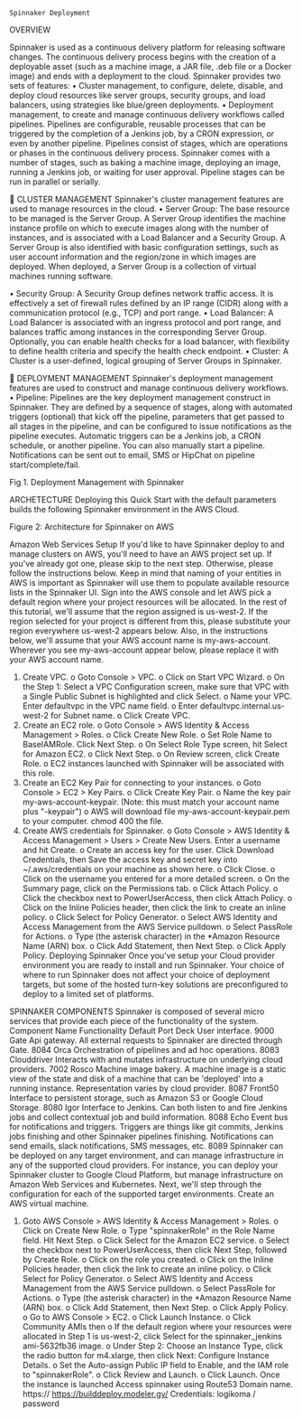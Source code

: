 	Spinnaker Deployment	

OVERVIEW

Spinnaker is used as a continuous delivery platform for releasing software changes. The continuous delivery process begins with the creation of a deployable asset (such as a machine image, a JAR file, .deb file or a Docker image) and ends with a deployment to the cloud. 
Spinnaker provides two sets of features: 
• Cluster management, to configure, delete, disable, and deploy cloud resources like server groups, security groups, and load balancers, using strategies like blue/green deployments. 
• Deployment management, to create and manage continuous delivery workflows called pipelines. 
Pipelines are configurable, reusable processes that can be triggered by the completion of a Jenkins job, by a CRON expression, or even by another pipeline. Pipelines consist of stages, which are operations or phases in the continuous delivery process. Spinnaker comes with a number of stages, such as baking a machine image, deploying an image, running a Jenkins job, or waiting for user approval. Pipeline stages can be run in parallel or serially. 

	CLUSTER MANAGEMENT
Spinnaker's cluster management features are used to manage resources in the cloud.
•	Server Group: The base resource to be managed is the Server Group. A Server Group identifies the machine instance profile on which to execute images along with the number of instances, and is associated with a Load Balancer and a Security Group. A Server Group is also identified with basic configuration settings, such as user account information and the region/zone in which images are deployed. When deployed, a Server Group is a collection of virtual machines running software.
 
•	Security Group: A Security Group defines network traffic access. It is effectively a set of firewall rules defined by an IP range (CIDR) along with a communication protocol (e.g., TCP) and port range.
•	Load Balancer: A Load Balancer is associated with an ingress protocol and port range, and balances traffic among instances in the corresponding Server Group. Optionally, you can enable health checks for a load balancer, with flexibility to define health criteria and specify the health check endpoint.
•	Cluster: A Cluster is a user-defined, logical grouping of Server Groups in Spinnaker.

	DEPLOYMENT MANAGEMENT
Spinnaker's deployment management features are used to construct and manage continuous delivery workflows.
•	Pipeline: Pipelines are the key deployment management construct in Spinnaker. They are defined by a sequence of stages, along with automated triggers (optional) that kick off the pipeline, parameters that get passed to all stages in the pipeline, and can be configured to issue notifications as the pipeline executes.
	Automatic triggers can be a Jenkins job, a CRON schedule, or another pipeline. You can also manually start a pipeline. Notifications can be sent out to email, SMS or HipChat on pipeline start/complete/fail.
 

Fig 1. Deployment Management with Spinnaker




ARCHETECTURE 
Deploying this Quick Start with the default parameters builds the following Spinnaker environment in the AWS Cloud.

 

Figure 2: Architecture for Spinnaker on AWS

Amazon Web Services Setup
If you'd like to have Spinnaker deploy to and manage clusters on AWS, you'll need to have an AWS project set up. If you've already got one, please skip to the next step. Otherwise, please follow the
instructions below.
Keep in mind that naming of your entities in AWS is important as Spinnaker will use them to populate available resource lists in the Spinnaker UI.
Sign into the AWS console and let AWS pick a default region where your project resources will be allocated. In the rest of this tutorial, we'll assume that the region
assigned is us-west-2. If the region selected for your project is different from this, please substitute your region everywhere us-west-2 appears below.
Also, in the instructions below, we'll assume that your AWS account name is my-aws-account. Wherever you see my-aws-account appear below, please replace it with your AWS account name.

1.	Create VPC.
o	Goto Console > VPC.
o	Click on Start VPC Wizard.
o	On the Step 1: Select a VPC Configuration screen, make sure that VPC with a Single Public Subnet is highlighted and click Select.
o	Name your VPC. Enter defaultvpc in the VPC name field.
o	Enter defaultvpc.internal.us-west-2 for Subnet name.
o	Click Create VPC.
2.	Create an EC2 role.
o	Goto Console > AWS Identity & Access Management > Roles.
o	Click Create New Role.
o	Set Role Name to BaseIAMRole. Click Next Step.
o	On Select Role Type screen, hit Select for Amazon EC2.
o	Click Next Step.
o	On Review screen, click Create Role.
o	EC2 instances launched with Spinnaker will be associated with this role.
3.	Create an EC2 Key Pair for connecting to your instances.
o	Goto Console > EC2 > Key Pairs.
o	Click Create Key Pair.
o	Name the key pair my-aws-account-keypair. (Note: this must match your account name plus "-keypair")
o	AWS will download file my-aws-account-keypair.pem to your computer. chmod 400 the file.
4.	Create AWS credentials for Spinnaker.
o	Goto Console > AWS Identity & Access Management > Users > Create New Users. Enter a username and hit Create.
o	Create an access key for the user. Click Download Credentials,
then Save the access key and secret key into
~/.aws/credentials on your machine as shown
here.
o	Click Close.
o	Click on the username you entered for a more detailed screen.
o	On the Summary page, click on the Permissions tab.
o	Click Attach Policy.
o	Click the checkbox next to PowerUserAccess, then click Attach Policy.
o	Click on the Inline Policies header, then click the link to create an inline policy.
o	Click Select for Policy Generator.
o	Select AWS Identity and Access Management from the AWS Service pulldown.
o	Select PassRole for Actions.
o	Type (the asterisk character) in the *Amazon Resource Name (ARN) box.
o	Click Add Statement, then Next Step.
o	Click Apply Policy.
Deploying Spinnaker
Once you've setup your Cloud provider environment you are ready to install and run Spinnaker. Your choice of where to run Spinnaker does not affect your choice of deployment targets, but some of the hosted turn-key solutions are preconfigured to deploy to a limited set of platforms.

SPINNAKER COMPONENTS
Spinnaker is composed of several micro services that provide each piece of the functionality of the system.
Component Name	Functionality	Default Port
Deck	User interface.	9000
Gate	Api gateway. All external requests to Spinnaker are directed through Gate.	8084
Orca	Orchestration of pipelines and ad hoc operations.	8083
Clouddriver	Interacts with and mutates infrastructure on underlying cloud providers.	7002
Rosco	Machine image bakery. A machine image is a static view of the state and disk of a machine that can be 'deployed' into a running instance. Representation varies by cloud provider.	8087
Front50	Interface to persistent storage, such as Amazon S3 or Google Cloud Storage.	8080
Igor	Interface to Jenkins. Can both listen to and fire Jenkins jobs and collect contextual job and build information.	8088
Echo	Event bus for notifications and triggers. Triggers are things like git commits, Jenkins jobs finishing and other Spinnaker pipelines finishing. Notifications can send emails, slack notifications, SMS messages, etc.	8089
Spinnaker can be deployed on any target environment, and can manage infrastructure in any of the supported cloud providers. For instance, you can deploy your Spinnaker cluster to Google Cloud Platform, but manage infrastructure on Amazon Web Services and Kubernetes. Next, we'll step through the configuration for each of the supported target environments.
Create an AWS virtual machine.
1.	Goto AWS Console > AWS Identity & Access
Management > Roles.
o	Click on Create New Role.
o	Type "spinnakerRole" in the Role Name field. Hit Next Step.
o	Click Select for the Amazon EC2 service.
o	Select the checkbox next to PowerUserAccess, then click
Next Step, followed by Create Role.
o	Click on the role you created.
o	Click on the Inline Policies header, then click the link to create an inline policy.
o	Click Select for Policy Generator.
o	Select AWS Identity and Access Management from the AWS Service pulldown.
o	Select PassRole for Actions.
o	Type (the asterisk character) in the *Amazon Resource Name (ARN) box.
o	Click Add Statement, then Next Step.
o	Click Apply Policy.
o	Go to AWS Console > EC2.
o	Click Launch Instance.
o	Click Community AMIs then
o	If the default region where your resources were allocated in Step 1 is us-west-2, click Select for the spinnaker_jenkins ami-5632fb36 image. 
o	Under Step 2: Choose an Instance Type, click the radio button
for m4.xlarge, then click Next: Configure Instance Details.
o	Set the Auto-assign Public IP field to Enable, and the IAM
role to "spinnakerRole".
o	Click Review and Launch.
o	Click Launch.
Once the instance is launched Access spinnaker using Route53 Domain name.
https://<domainname>
https://builddeploy.modeler.gy/ 
Credentials: logikoma / password
